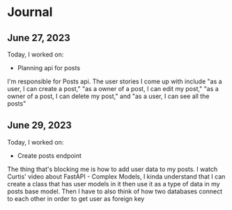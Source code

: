 # Journal

## June 27, 2023

Today, I worked on:

* Planning api for posts

I'm responsible for Posts api. The user stories I come up with include "as a
user, I can create a post," "as a owner of a post, I can edit my post," "as a owner of a post, I can delete my post," and "as a user, I can see all the posts"

## June 29, 2023

Today, I worked on:

* Create posts endpoint

The thing that's blocking me is how to add user data to my posts. I watch Curtis' video about FastAPI - Complex Models, I kinda understand that I can create a class that has user models in it then use it as a type of data in my posts base model. Then I have to also think of how two databases connect to each other in order to get user as foreign key
